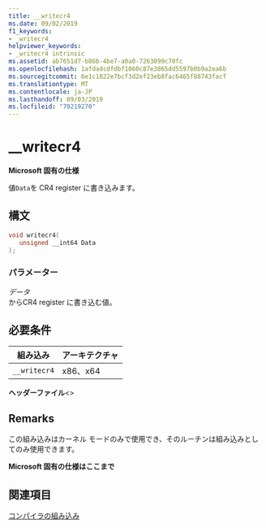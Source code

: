 ```yaml
---
title: __writecr4
ms.date: 09/02/2019
f1_keywords:
- _writecr4
helpviewer_keywords:
- _writecr4 intrinsic
ms.assetid: ab7651d7-b86b-4be7-a0a0-7263099c70fc
ms.openlocfilehash: 1afdadcdfdbf1060c87e3865dd5597b0b9a2ea6b
ms.sourcegitcommit: 6e1c1822e7bcf3d2ef23eb8fac6465f88743facf
ms.translationtype: MT
ms.contentlocale: ja-JP
ms.lasthandoff: 09/03/2019
ms.locfileid: "70219270"
---
```

# <a name="__writecr4"></a>__writecr4

**Microsoft 固有の仕様**

値`Data`を CR4 register に書き込みます。

## <a name="syntax"></a>構文

```C
void writecr4(
   unsigned __int64 Data
);
```

### <a name="parameters"></a>パラメーター

*データ*\
からCR4 register に書き込む値。

## <a name="requirements"></a>必要条件

|組み込み|アーキテクチャ|
|---------------|------------------|
|`__writecr4`|x86、x64|

**ヘッダーファイル**\<>

## <a name="remarks"></a>Remarks

この組み込みはカーネル モードのみで使用でき、そのルーチンは組み込みとしてのみ使用できます。

**Microsoft 固有の仕様はここまで**

## <a name="see-also"></a>関連項目

[コンパイラの組み込み](../intrinsics/compiler-intrinsics.md)

